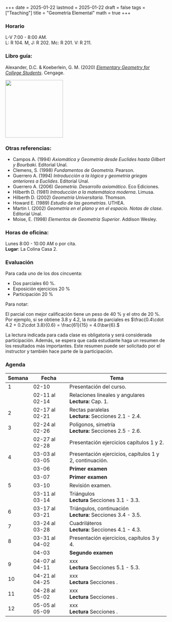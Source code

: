 +++
date      = 2025-01-22
lastmod   = 2025-01-22
draft     = false
tags      = ["Teaching"]
title     = "Geometría Elemental"
math      = true
+++

### Horario

L-V 7:00 - 8:00 AM. <br>
L: R 104. M, J: R 202. Mc: R 201. V: R 211.

### Libro guía:

Alexander, D.C. & Koeberlein, G. M. (2020) *[Elementary Geometry for College Students](https://faculty.cengage.com/works/9781337614085)*. Cengage.

<img src="https://www.cengage.com/covers/imageServlet?catalog=cengage&productISBN13=9781337614085&image_type=LRGFC"  width="180"/>

### Otras referencias:

* Campos A. (1994) *Axiomática y Geometría desde Euclides hasta Gilbert y Bourbaki.* Editorial Unal.
* Clemens, S. (1998) *Fundamentos de Geometría*. Pearson.
* Guerrero A. (1994) *Introducción a la lógica y geometría griegas anteriores a Euclides*. Editorial Unal.
* Guerrero A. (2006) *Geometría. Desarrollo axiomático*. Eco Ediciones.
* Hilberth D. (1981) *Introducción a la matemátaica moderna*. Limusa.
* Hilberth D. (2002) *Geometría Universitaria*. Thomson.
* Howard E. (1989) *Estudio de las geometrías*. UTHEA.
* Martin I. (2002) *Geometría en el plano y en el espacio. Notas de clase*. Editorial Unal.
* Moise, E. (1998) *Elementos de Geometría Superior*. Addison Wesley.


### Horas de oficina: 

Lunes 8:00 - 10:00 AM o por cita. <br>
**Lugar**: La Colina Casa 2. 

### Evaluación

Para cada uno de los dos cincuenta: 

+ Dos parciales 60 %. 
+ Exposición ejercicios 20 %
+ Participación 20 %

Para notar:

El parcial con mejor calificación tiene un peso de 40 % y el otro de 20 %. Por ejemplo, si se obtiene 3.8 y 4.2, la nota de parciales es $\frac{0.4\cdot 4.2 + 0.2\cdot 3.8}{0.6}  = \frac{61}{15} = 4.0\bar{6}.$

La lectura indicada para cada clase es obligatoria y será considerada participación. Además, se espera que cada estudiante haga un resumen de los resultados más importantes. Este resumen puede ser solicitado por el instructor y también hace parte de la participación.


### Agenda

Semana | Fecha | Tema
---| --- | ----
1      | 02-10 | Presentación del curso.
&nbsp; | 02-11 al 02-14 | Relaciones lineales y angulares <br> **Lectura:** Cap. 1.
2      | 02-17 al 02-21 | Rectas paralelas <br> **Lectura:** Secciones 2.1 - 2.4.
3      | 02-24 al 02-26 | Polígonos, simetría <br> **Lectura:** Secciones 2.5 - 2.6.
&nbsp; | 02-27 al 02-28 | Presentación ejercicios capítulos 1 y 2.
4      | 03-03 al 03-05 | Presentación ejercicios, capítulos 1 y 2, continuación.
&nbsp; | 03-06 | **Primer examen**
&nbsp; | 03-07 | **Primer examen**
5      | 03-10 | Revisión examen. 
       | 03-11 al 03-14 | Triángulos <br> **Lectura** Secciones 3.1 - 3.3. 
6      | 03-17 al 03-21 | Triángulos, continuación <br> **Lectura:** Secciones 3.4 - 3.5. 
7      | 03-24 al 03-28 | Cuadriláteros <br> **Lectura:** Secciones 4.1 - 4.3.
8      | 03-31 al 04-02 | Presentación ejercicios, capítulos 3 y 4.
&nbsp; | 04-03 | **Segundo examen**
9      | 04-07 al 04-11 | xxx <br> **Lectura** Secciones 5.1 - 5.3. 
10     | 04-21 al 04-25 | xxx <br> **Lectura** Secciones . 
11     | 04-28 al 05-02 | xxx <br> **Lectura** Secciones . 
12     | 05-05 al 05-09 | xxx <br> **Lectura** Secciones . 


